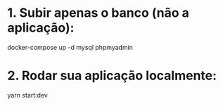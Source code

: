 # 1. Subir apenas o banco (não a aplicação):

docker-compose up -d mysql phpmyadmin

# 2. Rodar sua aplicação localmente:

yarn start:dev

